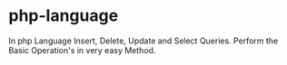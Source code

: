# php-language
In php Language Insert, Delete, Update and Select Queries.
Perform the Basic Operation's in very easy Method.
